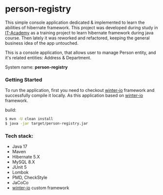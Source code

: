 # person-registry 

This simple console application dedicated & implemented to learn the abilities of hibernate framework.
This project was developed during study in <a href="https://www.it-academy.by">IT-Academy</a> as a training project to learn hibernate framework during java course.
Then lately it was reworked and refactored, keeping the general business idea of the app untouched.

This is a console application, that allows user to manage Person entity, and it's related entities: Address & Department.

System name: **person-registry**

### Getting Started
To run the application, first you need to checkout [winter-io](https://github.com/cyberalexander/winter-io) framework and successfully compile it locally.
As this application based on [winter-io](https://github.com/cyberalexander/winter-io) framework.

build:
```bash
$ mvn -U clean install
$ java -jar target/person-registry.jar
```

### Tech stack:
- Java 17
- Maven
- Hibernate 5.X
- MySQL 8.X
- JUnit 5
- Lombok
- PMD, CheckStyle
- JaCoCo
- [winter-io](https://github.com/cyberalexander/winter-io) custom framework